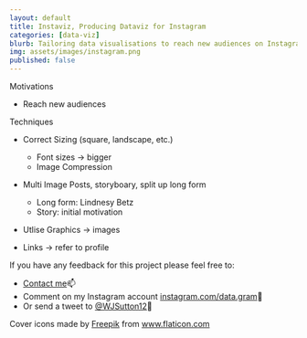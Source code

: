 ```yaml
---
layout: default
title: Instaviz, Producing Dataviz for Instagram
categories: [data-viz]
blurb: Tailoring data visualisations to reach new audiences on Instagram 
img: assets/images/instagram.png
published: false
---
```


Motivations
- Reach new audiences

Techniques 
- Correct Sizing (square, landscape, etc.)
    - Font sizes -> bigger
    - Image Compression

- Multi Image Posts, storyboary, split up long form
    - Long form: Lindnesy Betz
    - Story: initial motivation

- Utlise Graphics -> images

- Links -> refer to profile


If you have any feedback for this project please feel free to:

- [Contact me](/contact.html)📫
- Comment on my Instagram account [instagram.com/data.gram](https://www.instagram.com/data.gram/)📸  
- Or send a tweet to [@WJSutton12](https://twitter.com/WJSutton12)💬

Cover icons made by <a href="https://www.flaticon.com/authors/freepik" title="Freepik">Freepik</a> from <a href="https://www.flaticon.com/" title="Flaticon"> www.flaticon.com</a>